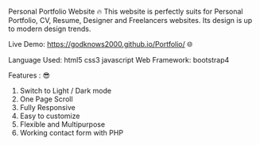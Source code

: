 Personal Portfolio Website 🔥
This website is perfectly suits for Personal Portfolio, CV, Resume, Designer and Freelancers websites. Its design is up to modern design trends.

Live Demo: https://godknows2000.github.io/Portfolio/ 🌐

Language Used: html5 css3 javascript
Web Framework: bootstrap4

Features : 😎
1. Switch to Light / Dark mode
2. One Page Scroll
3. Fully Responsive
4. Easy to customize
5. Flexible and Multipurpose
6. Working contact form with PHP
